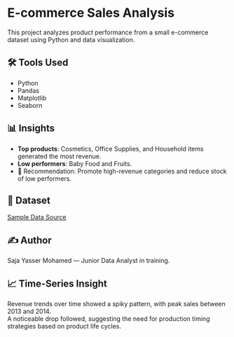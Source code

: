 # E-commerce Sales Analysis

This project analyzes product performance from a small e-commerce dataset using Python and data visualization.

## 🛠 Tools Used
- Python
- Pandas
- Matplotlib
- Seaborn

## 📊 Insights
- **Top products**: Cosmetics, Office Supplies, and Household items generated the most revenue.
- **Low performers**: Baby Food and Fruits.
- 📌 Recommendation: Promote high-revenue categories and reduce stock of low performers.

## 📁 Dataset
[Sample Data Source](https://gist.githubusercontent.com/denandreychuk/b9aa812f10e4b60368cff69c6384a210/raw/100%20Sales%20Records.csv)

## ✍️ Author
Saja Yasser Mohamed — Junior Data Analyst in training.

## 📈 Time-Series Insight

Revenue trends over time showed a spiky pattern, with peak sales between 2013 and 2014.  
A noticeable drop followed, suggesting the need for production timing strategies based on product life cycles.

